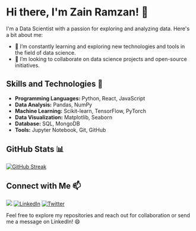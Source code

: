 # Hi there, I'm Zain Ramzan! 👋

I'm a Data Scientist with a passion for exploring and analyzing data. Here's a bit about me:

- 🌱 I’m constantly learning and exploring new technologies and tools in the field of data science.
- 👯 I’m looking to collaborate on data science projects and open-source initiatives.

## Skills and Technologies 🚀

- **Programming Languages:** Python, React, JavaScript
- **Data Analysis:** Pandas, NumPy
- **Machine Learning:** Scikit-learn, TensorFlow, PyTorch
- **Data Visualization:** Matplotlib, Seaborn
- **Database:** SQL, MongoDB
- **Tools:** Jupyter Notebook, Git, GitHub


## GitHub Stats 📊

[![GitHub Streak](https://streak-stats.demolab.com?user=zain-ramzan&hide_border=true&border_radius=4.2)](https://git.io/streak-stats)

## Connect with Me 📫
![](https://komarev.com/ghpvc/?username=zain-ramzan&label=PROFILE+VIEWS)
[![LinkedIn](https://img.shields.io/badge/LinkedIn-Connect-blue)](https://www.linkedin.com/in/zainramzan/)
[![Twitter](https://img.shields.io/badge/Twitter-Follow-blue)](https://twitter.com/zainramzangorsi)

Feel free to explore my repositories and reach out for collaboration or send me a message on LinkedIn! 😄
